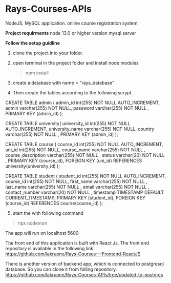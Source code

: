 # Rays-Courses-APIs
NodeJS, MySQL application. online course registration system

<b>Project requirments</b>
node 13.0 or higher version
mysql server

<b>Follow the setup guidline</b>

1. clone the project into your folder.
2. open terminal in the project folder and install node modules
    >npm install

3. create a database with name > "rays_database"
4. Then create the tables according to the following scrypt.


CREATE TABLE admin ( 
admin_id int(255) NOT NULL AUTO_INCREMENT,
admin varchar(255) NOT NULL, 
password varchar(255) NOT NULL , 
PRIMARY KEY (admin_id) );

CREATE TABLE university( 
university_id int(255) NOT NULL AUTO_INCREMENT, 
university_name varchar(255) NOT NULL, 
country varchar(255) NOT NULL , 
PRIMARY KEY (admin_id) );

CREATE TABLE course ( 
course_id int(255) NOT NULL AUTO_INCREMENT, 
uni_id int(255) NOT NULL, 
course_name varchar(255) NOT NULL , 
course_description varchar(255) NOT NULL , 
status varchar(20) NOT NULL , 
PRIMARY KEY (course_id), 
FOREIGN KEY (uni_id) REFERENCES university(university_id) );

CREATE TABLE student ( 
student_id int(255) NOT NULL AUTO_INCREMENT,
course_id int(255) NOT NULL,
first_name varchar(255) NOT NULL , 
last_name varchar(255) NOT NULL , 
email varchar(255) NOT NULL , 
contact_number varchar(20) NOT NULL , 
timestamp TIMESTAMP DEFAULT CURRENT_TIMESTAMP,
PRIMARY KEY (student_id), 
FOREIGN KEY (course_id) REFERENCES course(course_id) );

5. start the with following command
  >npx nodemon
  
The app will run on localhost 5600


The front end of this application is built with React Js. The front end repositary is available in the following link
https://github.com/lakruone/Rays-Courses---Frontend-ReactJS

There is another version of backend app, which is connected to postgresql database. So you can clone it from folling repository. 
https://github.com/lakruone/Rays-Courses-APIs/tree/updated-to-postgres
